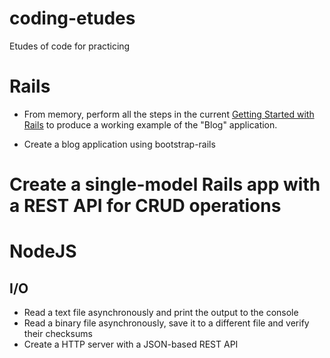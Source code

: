 # coding-etudes
Etudes of code for practicing

# Rails

* From memory, perform all the steps in the current [Getting Started with Rails](http://guides.rubyonrails.org/getting_started.html)
to produce a working example of the "Blog" application.

* Create a blog application using bootstrap-rails

# Create a single-model Rails app with a REST API for CRUD operations

# NodeJS

## I/O

* Read a text file asynchronously and print the output to the console
* Read a binary file asynchronously, save it to a different file and verify their checksums
* Create a HTTP server with a JSON-based REST API


